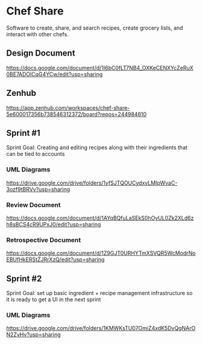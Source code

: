 # Chef Share
Software to create, share, and search recipes, create grocery lists, and interact with other chefs. 

## Design Document
https://docs.google.com/document/d/1I6bC0fLT7NB4_OXKeCENXYcZeRuX0BE7ADOlCqG4YCw/edit?usp=sharing
## Zenhub
https://app.zenhub.com/workspaces/chef-share-5e600017356b738546312372/board?repos=244984610

## Sprint \#1
Sprint Goal: Creating and editing recipes along with their ingredients that can be tied to accounts
### UML Diagrams
https://drive.google.com/drive/folders/1yfSJTQOUCydxvLMIpWvaC-3ozf9tBRVv?usp=sharing
### Review Document
https://docs.google.com/document/d/1AYqBQfuLaSEkS0hOyUL0Zk2XLd6zh8sBCS4cR9UPxJ0/edit?usp=sharing
### Retrospective Document
https://docs.google.com/document/d/1Z9GJT0URHYTmXSVQR5WcModrNoEBUfHkERStZJRrXzQ/edit?usp=sharing

## Sprint \#2
Sprint Goal: set up basic ingredient + recipe management infrastructure so it is ready to get a UI in the next sprint
### UML Diagrams
https://drive.google.com/drive/folders/1KMWKsTU07OmiZ4xdK5DvQgNArON2ZyHv?usp=sharing








